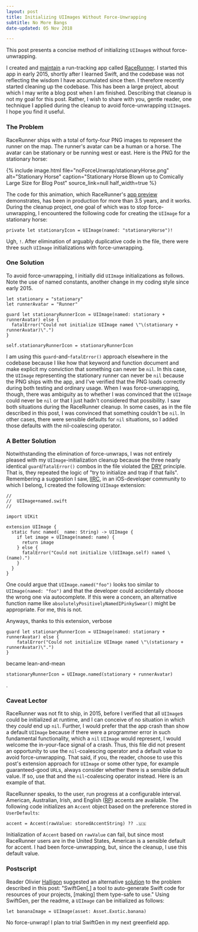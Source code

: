```yaml
---
layout: post
title: Initializing UIImages Without Force-Unwrapping
subtitle: No More Bangs
date-updated: 05 Nov 2018

---
```


This post presents a concise method of initializing `UIImage`s without force-unwrapping.

<!--excerpt-->

I created and [maintain](https://github.com/vermont42/RaceRunner) a run-tracking app called [RaceRunner](https://itunes.apple.com/us/app/racerunner-run-tracking-app/id1065017082). I started this app in early 2015, shortly after I learned Swift, and the codebase was not reflecting the wisdom I have accumulated since then. I therefore recently started cleaning up the codebase. This has been a large project, about which I may write a blog post when I am finished. Describing that cleanup is not my goal for this post. Rather, I wish to share with you, gentle reader, one technique I applied during the cleanup to avoid force-unwrapping `UIImage`s. I hope you find it useful.

### The Problem

RaceRunner ships with a total of forty-four PNG images to represent the runner on the map. The runner's avatar can be a human or a horse. The avatar can be stationary or be running west or east. Here is the PNG for the stationary horse:

{% include image.html
    file="noForceUnwrap/stationaryHorse.png"
    alt="Stationary Horse"
    caption="Stationary Horse Blown up to Comically Large Size for Blog Post"
    source_link=null
    half_width=true
%}

The code for this animation, which RaceRunner's [app preview](https://vimeo.com/158836234) demonstrates, has been in production for more than 3.5 years, and it works. During the cleanup project, one goal of which was to stop force-unwrapping, I encountered the following code for creating the `UIImage` for a stationary horse:

```
private let stationaryIcon = UIImage(named: "stationaryHorse")!
```

Ugh, `!`. After elimination of arguably duplicative code in the file, there were three such `UIImage` initializations with force-unwrapping.

### One Solution

To avoid force-unwrapping, I initially did `UIImage` initializations as follows. Note the use of named constants, another change in my coding style since early 2015.

```
let stationary = "stationary"
let runnerAvatar = "Runner"

guard let stationaryRunnerIcon = UIImage(named: stationary + runnerAvatar) else {
  fatalError("Could not initialize UIImage named \"\(stationary + runnerAvatar)\".")
}

self.stationaryRunnerIcon = stationaryRunnerIcon
```

I am using this `guard`-and-`fatalError()` approach elsewhere in the codebase because I like how that keyword and function document and make explicit my conviction that something can never be `nil`. In this case, the `UIImage` representing the stationary runner can never be `nil` because the PNG ships with the app, and I've verified that the PNG loads correctly during both testing and ordinary usage. When I was force-unwrapping, though, there was ambiguity as to whether I was convinced that the `UIImage` could never be `nil` or that I just hadn't considered that possibility. I saw both situations during the RaceRunner cleanup. In some cases, as in the file described in this post, I was convinced that something couldn't be `nil`. In other cases, there were sensible defaults for `nil` situations, so I added those defaults with the nil-coalescing operator.

### A Better Solution

Notwithstanding the elimination of force-unwraps, I was not entirely pleased with my `UIImage`-initialization cleanup because the three nearly identical `guard`/`fatalError()` combos in the file violated the [DRY](http://wiki.c2.com/?DontRepeatYourself) principle. That is, they repeated the logic of "try to initialize and trap if that fails". Remembering a suggestion I saw, [IIRC](https://www.urbandictionary.com/define.php?term=iirc), in an iOS-developer community to which I belong, I created the following `UIImage` extension:

```
//
//  UIImage+named.swift
//

import UIKit

extension UIImage {
  static func named(_ name: String) -> UIImage {
    if let image = UIImage(named: name) {
      return image
    } else {
      fatalError("Could not initialize \(UIImage.self) named \(name).")
    }
  }
}
```

One could argue that `UIImage.named("foo")` looks too similar to `UIImage(named: "foo")` and that the developer could accidentally choose the wrong one via autocomplete. If this were a concern, an alternative function name like `absolutelyPositivelyNamedIPinkySwear()` might be appropriate. For me, this is not.

Anyways, thanks to this extension, verbose

```
guard let stationaryRunnerIcon = UIImage(named: stationary + runnerAvatar) else {
    fatalError("Could not initialize UIImage named \"\(stationary + runnerAvatar)\".")
}
```

became lean-and-mean

```
stationaryRunnerIcon = UIImage.named(stationary + runnerAvatar)
```
.

### Caveat Lector

RaceRunner was not fit to ship, in 2015, before I verified that all `UIImage`s could be initialized at runtime, and I can conceive of no situation in which they _could_ end up `nil`. Further, I would prefer that the app crash than show a default `UIImage` because if there were a programmer error in such fundamental functionality, which a `nil` `UIImage` would represent, I would welcome the in-your-face signal of a crash. Thus, this file did not present an opportunity to use the `nil`-coalescing operator and a default value to avoid force-unwrapping. That said, if you, the reader, choose to use this post's extension approach for `UIImage` or some other type, for example guaranteed-good `URL`s, always consider whether there is a sensible default value. If so, use that and the `nil`-coalescing operator instead. Here is an example of that.

RaceRunner speaks, to the user, run progress at a configurable interval. American, Australian, Irish, and English ([RP](http://www.bl.uk/learning/langlit/sounds/find-out-more/received-pronunciation/)) accents are available. The following code initializes an `Accent` object based on the preference stored in `UserDefaults`:

```
accent = Accent(rawValue: storedAccentString) ?? .🇺🇸
```

Initialization of `Accent` based on `rawValue` can fail, but since most RaceRunner users are in the United States, American is a sensible default for accent. I had been force-unwrapping, but, since the cleanup, I use this default value.

### Postscript

Reader Olivier [Halligon](https://twitter.com/aligatr?lang=fr) suggested an alternative [solution](https://github.com/SwiftGen/SwiftGen) to the problem described in this post: "SwiftGen[,] a tool to auto-generate Swift code for resources of your projects, [making] them type-safe to use." Using SwiftGen, per the readme, a `UIImage` can be initialized as follows:

```
let bananaImage = UIImage(asset: Asset.Exotic.banana)
```

No force-unwrap! I plan to trial SwiftGen in my next greenfield app.
